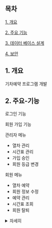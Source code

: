 ## 목차
[1. 개요](#1.-개요)

[2. 주요 기능](#2.-주요-기능)

[3. 데이터 베이스 설계](#3.-데이터-베이스-설계)

[4. 보안](#4.-보안)

## 1. 개요
기차예약 프로그램 개발

## 2. 주요-기능
로그인 기능

회원 가입 기능

관리자 메뉴
- 열차 관리
- 시간표 관리
- 가입 승인
- 회원 등급 변경

회원 메뉴
- 열차 예약
- 회원 정보 수정
- 예약 관리
- 시간표 조회
- 회원 탈퇴

<details>
  <summary>자세히</summary>
  
  <img src="https://github.com/user-attachments/assets/c94f6b4b-b321-467e-a67d-cd569675f1c1" width="500" height="294"/>

  로그인 화면

  <img src="https://github.com/user-attachments/assets/d02815d8-06de-4b4e-9995-4c1c11e78fa0" width="500" height="294"/>

  회원 가입 화면
  
  <img src="https://github.com/user-attachments/assets/36aa490a-d413-401d-81bd-de3ae582a06d" width="500" height="294"/>

  관리자 메뉴 화면

  <img src="https://github.com/user-attachments/assets/644f37ae-522b-4c91-befb-dcd8676f465e" width="500" height="294"/>

  회원 메뉴 화면

  <img src="https://github.com/user-attachments/assets/1279d04e-3c3e-4f4d-ad8b-6df6bce392fe" width="500" height="294"/>

  예매 화면
  
<details/>

## 3. 데이터 베이스 설계
<img src="https://github.com/user-attachments/assets/542b55de-bce4-4db8-86ee-982550ebbc07" width="300" height="119"/>

총 5개의 테이블로 구성

<img src="https://github.com/user-attachments/assets/163f57f4-4c38-494b-95b6-6199efc2901f" width="541" height="286"/>

회원 테이블과 열차좌석 테이블 간의 관계를 통해 참조 무결성을 유지

Foreign Key:
열차좌석 테이블의 회원번호 컬럼은 회원 테이블의 회원번호 컬럼을 참조하는 Foreign Key로 설정되어, 

데이터 무결성을 보장

## 4. 보안

SHA-256 방식을 이용하여 회원의 개인정보를 관리
